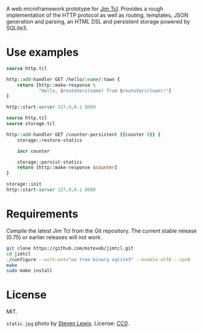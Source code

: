 A web microframework prototype for [Jim Tcl](http://jim.tcl.tk/). Provides a
rough implementation of the HTTP protocol as well as routing, templates, JSON
generation and parsing, an HTML DSL and persistent storage powered by SQLite3.

# Use examples
```Tcl
source http.tcl

http::add-handler GET /hello/:name/:town {
    return [http::make-response \
            "Hello, $routeVars(name) from $routeVars(town)!"]
}

http::start-server 127.0.0.1 8080
```

```Tcl
source http.tcl
source storage.tcl

http::add-handler GET /counter-persistent {{counter 0}} {
    storage::restore-statics

    incr counter

    storage::persist-statics
    return [http::make-response $counter]
}

storage::init
http::start-server 127.0.0.1 8080
```

# Requirements

Compile the latest Jim Tcl from the Git repository. The current stable release
(0.75) or earlier releases will not work.

```sh
git clone https://github.com/msteveb/jimtcl.git
cd jimtcl
./configure --with-ext="oo tree binary sqlite3" --enable-utf8 --ipv6
make
sudo make install
```

# License

MIT.

`static.jpg` photo by [Steven Lewis](http://notsteve.com/). License:
[CC0](https://creativecommons.org/publicdomain/zero/1.0/).
